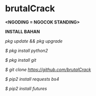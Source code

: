 # brutalCrack
**<NGODING = NGOCOK STANDING>**

  **INSTALL BAHAN**

*pkg update && pkg upgrade*

*$ pkg install python2*

*$ pkg install git*

*$ git clone https://github.com/brutalCrack*

*$ pip2 install requests bs4*

*$ pip2 install futures*
